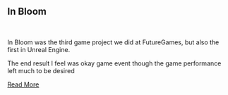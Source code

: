 ## In Bloom
<!-- ![Grow Bot Image](../Images/GrowBotArt.jpg) -->

<div class="project_picture" id="in_bloom_image"></div>
<br>  


In Bloom was the third game project we did at FutureGames, but also the first in Unreal Engine.

The end result I feel was okay game event though the game performance left much to be desired


<!-- [Check it out](https://futuregames.itch.io/growbot) -->
<a href="ProjectPages/GrowBot.html" class="redirect_button">Read More</a>